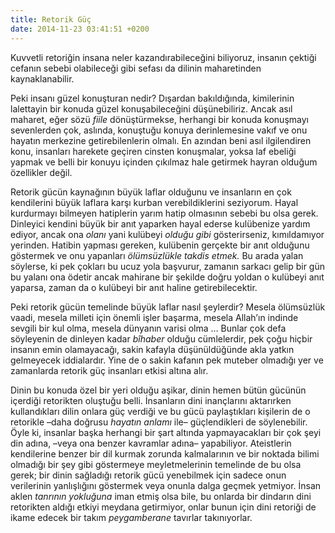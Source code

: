 ```yaml
---
title: Retorik Güç
date: 2014-11-23 03:41:51 +0200
---
```


Kuvvetli retoriğin insana neler kazandırabileceğini biliyoruz, insanın
çektiği cefanın sebebi olabileceği gibi sefası da dilinin maharetinden
kaynaklanabilir.

Peki insanı güzel konuşturan nedir? Dışardan bakıldığında, kimilerinin
lalettayin bir konuda güzel konuşabileceğini düşünebiliriz. Ancak asıl
maharet, eğer sözü *fiile* dönüştürmekse, herhangi bir konuda konuşmayı
sevenlerden çok, aslında, konuştuğu konuya derinlemesine vakıf ve onu
hayatın merkezine getirebilenlerin olmalı. En azından beni asıl
ilgilendiren konu, insanları harekete geçiren cinsten konuşmalar, yoksa
laf ebeliği yapmak ve belli bir konuyu içinden çıkılmaz hale getirmek
hayran olduğum özellikler değil.

Retorik gücün kaynağının büyük laflar olduğunu ve insanların en çok
kendilerini büyük laflara karşı kurban verebildiklerini seziyorum. Hayal
kurdurmayı bilmeyen hatiplerin yarım hatip olmasının sebebi bu olsa
gerek. Dinleyici kendini büyük bir anıt yaparken hayal ederse kulübenize
yardım ediyor, ancak ona *olanı* yani kulübeyi *olduğu gibi*
gösterirseniz, kımıldamıyor yerinden. Hatibin yapması gereken, kulübenin
gerçekte bir anıt olduğunu göstermek ve onu yapanları *ölümsüzlükle
takdis etmek.* Bu arada yalan söylerse, ki pek çokları bu ucuz yola
başvurur, zamanın sarkacı gelip bir gün bu yalanı ona ödetir ancak
mahirane bir şekilde doğru yoldan o kulübeyi anıt yaparsa, zaman da o
kulübeyi bir anıt haline getirebilecektir.

Peki retorik gücün temelinde büyük laflar nasıl şeylerdir? Mesela
ölümsüzlük vaadi, mesela milleti için önemli işler başarma, mesela
Allah’ın indinde sevgili bir kul olma, mesela dünyanın varisi olma …
Bunlar çok defa söyleyenin de dinleyen kadar *bîhaber* olduğu
cümlelerdir, pek çoğu hiçbir insanın emin olamayacağı, sakin kafayla
düşünüldüğünde akla yatkın gelmeyecek iddialardır. Yine de o sakin
kafanın pek muteber olmadığı yer ve zamanlarda retorik güç insanları
etkisi altına alır.

Dinin bu konuda özel bir yeri olduğu aşikar, dinin hemen bütün gücünün
içerdiği retorikten oluştuğu belli. İnsanların dini inançlarını
aktarırken kullandıkları dilin onlara güç verdiği ve bu gücü
paylaştıkları kişilerin de o retorikle –daha doğrusu *hayatın anlamı*
ile– güçlendikleri de söylenebilir. Öyle ki, insanlar başka herhangi bir
şart altında yapmayacakları bir çok şeyi din adına, –veya ona benzer
kavramlar adına– yapabiliyor. Ateistlerin kendilerine benzer bir dil
kurmak zorunda kalmalarının ve bir noktada bilimi olmadığı bir şey gibi
göstermeye meyletmelerinin temelinde de bu olsa gerek; bir dinin
sağladığı retorik gücü yenebilmek için sadece onun verilerinin
yanlışlığını göstermek veya onunla dalga geçmek yetmiyor. İnsan aklen
*tanrının yokluğuna* iman etmiş olsa bile, bu onlarda bir dindarın dini
retorikten aldığı etkiyi meydana getirmiyor, onlar bunun için dini
retoriği de ikame edecek bir takım *peygamberane* tavırlar takınıyorlar.
